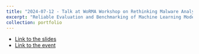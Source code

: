 ```yaml
---
title: "2024-07-12 - Talk at WoRMA Workshop on Rethinking Malware Analysis"
excerpt: "Reliable Evaluation and Benchmarking of Machine Learning Models"
collection: portfolio
---
```


* [Link to the slides](http://maurapintor.github.io/files/20240712-Pintor-WoRMA.pdf)
* [Link to the event](https://worma.gitlab.io/2024/)